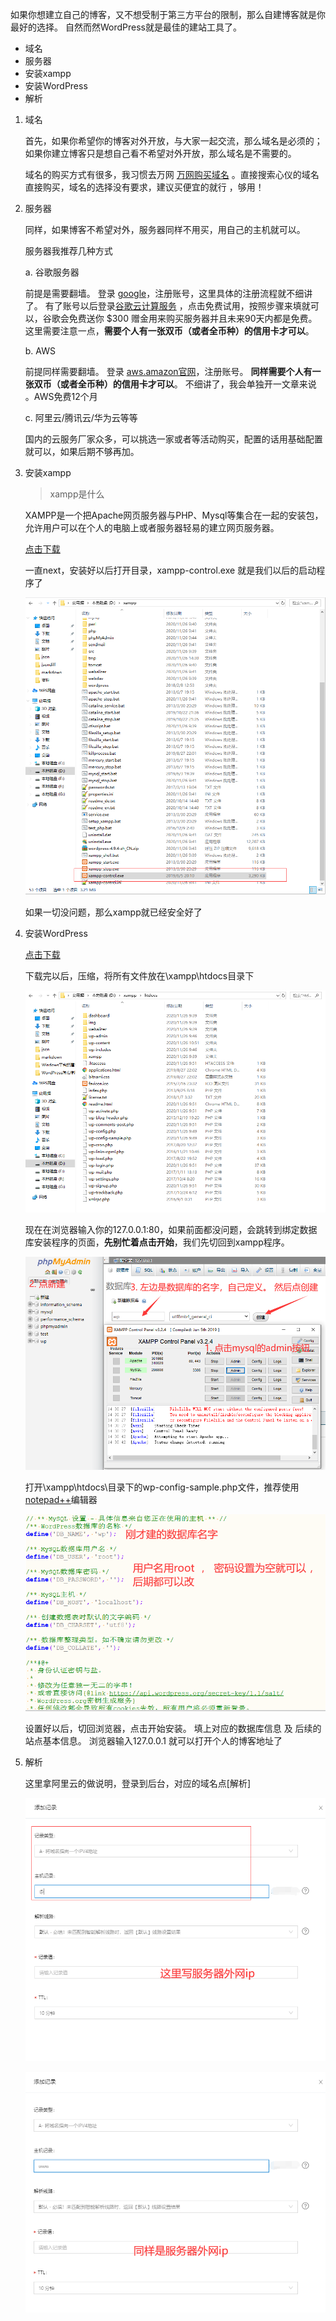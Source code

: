 如果你想建立自己的博客，又不想受制于第三方平台的限制，那么自建博客就是你最好的选择。 自然而然WordPress就是最佳的建站工具了。


- 域名
- 服务器
- 安装xampp
- 安装WordPress
- 解析

1. 域名

   
   首先，如果你希望你的博客对外开放，与大家一起交流，那么域名是必须的； 如果你建立博客只是想自己看不希望对外开放，那么域名是不需要的。

   域名的购买方式有很多，我习惯去万网 [万网购买域名](https://wanwang.aliyun.com/domain/searchresult#/?keyword=&suffix=com "万网") 。直接搜索心仪的域名直接购买，域名的选择没有要求，建议买便宜的就行 ，够用！

2. 服务器


   同样，如果博客不希望对外，服务器同样不用买，用自己的主机就可以。

   服务器我推荐几种方式

   a. 谷歌服务器

   前提是需要翻墙。 登录  [google](https://www.google.com.hk/ "google")，注册账号，这里具体的注册流程就不细讲了。 有了账号以后登录[谷歌云计算服务](https://cloud.google.com/?hl=zh-cN "谷歌云") ，点击免费试用，按照步骤来填就可以，谷歌会免费送你 $300 赠金用来购买服务器并且未来90天内都是免费。这里需要注意一点，**需要个人有一张双币（或者全币种）的信用卡才可以**。


   b. AWS


   前提同样需要翻墙。 登录  [aws.amazon官网](https://aws.amazon.com/cn/ "AWS")，注册账号。 **同样需要个人有一张双币（或者全币种）的信用卡才可以**。 不细讲了，我会单独开一文章来说 。AWS免费12个月
   
   c. 阿里云/腾讯云/华为云等等

   国内的云服务厂家众多，可以挑选一家或者等活动购买，配置的话用基础配置就可以，如果后期不够再加。

3. 安装xampp


   > xampp是什么





   XAMPP是一个把Apache网页服务器与PHP、Mysql等集合在一起的安装包，允许用户可以在个人的电脑上或者服务器轻易的建立网页服务器。

   [点击下载](https://www.apachefriends.org/index.html "xampp下载") 

   一直next，安装好以后打开目录，xampp-control.exe 就是我们以后的启动程序了


   ![xampp本地目录](https://github.com/nalani5210/love.github.io/blob/bolg/Windows%E5%B9%B3%E5%8F%B0%E6%90%AD%E5%BB%BAWordPress/%E6%9C%AC%E5%9C%B0%E7%9B%AE%E5%BD%95.png?raw=true "xampp本地目录")

   如果一切没问题，那么xampp就已经安全好了

4. 安装WordPress



   [点击下载](https://cn.wordpress.org/wordpress-4.9.4-zh_CN.zip "WordPress下载") 


   下载完以后，压缩，将所有文件放在\xampp\htdocs目录下

   ![文件放在指定目录下](https://github.com/nalani5210/love.github.io/blob/bolg/Windows%E5%B9%B3%E5%8F%B0%E6%90%AD%E5%BB%BAWordPress/wp%E6%96%87%E4%BB%B6%E6%94%BE%E5%9C%A8%E6%8C%87%E5%AE%9A%E7%9B%AE%E5%BD%95.png?raw=true "文件放在指定目录下")

   现在在浏览器输入你的127.0.0.1:80，如果前面都没问题，会跳转到绑定数据库安装程序的页面，**先别忙着点击开始**，我们先切回到xampp程序。

   ![建立mp数据库](https://github.com/nalani5210/love.github.io/blob/bolg/Windows%E5%B9%B3%E5%8F%B0%E6%90%AD%E5%BB%BAWordPress/%E5%BB%BA%E7%AB%8Bmp%E6%95%B0%E6%8D%AE%E5%BA%93.png?raw=true "建立mp数据库")

   打开\xampp\htdocs\目录下的wp-config-sample.php文件，推荐使用[notepad++](https://notepad-plus-plus.org/downloads/ "notepad++下载")编辑器

   ![wp-config-sample.php](https://github.com/nalani5210/love.github.io/blob/bolg/Windows%E5%B9%B3%E5%8F%B0%E6%90%AD%E5%BB%BAWordPress/wp-config-sample.png?raw=true "wp-config-sample.php")

   设置好以后，切回浏览器，点击开始安装。 填上对应的数据库信息 及 后续的站点基本信息。 浏览器输入127.0.0.1  就可以打开个人的博客地址了



5. 解析



   这里拿阿里云的做说明，登录到后台，对应的域名点[解析]
  
   ![解析](https://github.com/nalani5210/love.github.io/blob/bolg/Windows%E5%B9%B3%E5%8F%B0%E6%90%AD%E5%BB%BAWordPress/@%E8%A7%A3%E6%9E%90.png?raw=true "解析")

   ![解析](https://github.com/nalani5210/love.github.io/blob/bolg/Windows%E5%B9%B3%E5%8F%B0%E6%90%AD%E5%BB%BAWordPress/www%E8%A7%A3%E6%9E%90.png?raw=true "解析")
    
